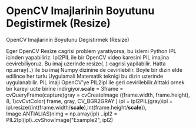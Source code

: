 # OpenCV Imajlarinin Boyutunu Degistirmek (Resize)


OpenCV Imajlarinin Boyutunu Degistirmek (Resize)



Eger OpenCV Resize cagrisi problem yaratiyorsa, bu islemi Python IPL icinden yapabiliriz. Ipl2PIL ile bir OpenCV video karesini PIL imajina cevirebiliyoruz. Bu imaj uzerinde resize(..) cagrisi yapilabilir. Hatta np.array(..) ile bu imaj Numpy dizinine de cevirilebilir. Boyle bir dizin elde edilince her turlu Uygulamali Matematik teknigi bu dizin uzerinde uygulanabilir. PIL imaji OpenCV'ye PIL2Ipl ile geri cevirilebilir.Alttaki ornek bir kareyi ucte birine indirgiyor.__scale__ = 3frame = cvQueryFrame(capture)gray = cvCreateImage ((frame.width, frame.height), 8, 1)cvCvtColor( frame, gray, CV_BGR2GRAY )             ipl = Ipl2PIL(gray)ipl = ipl.resize((int(frame.width/__scale__),int(frame.height/__scale__)),        Image.ANTIALIAS)nimg = np.array(ipl)     ..ipl2 = PIL2Ipl(ipl)..cvShowImage("Example2", ipl2)




